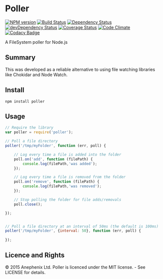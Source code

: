 Poller
======

[![NPM version](https://badge.fury.io/js/poller.svg)](http://badge.fury.io/js/poller)
[![Build Status](https://travis-ci.org/anephenix/poller.svg?branch=master)](https://travis-ci.org/Anephenix/poller)
[![Dependency Status](https://david-dm.org/anephenix/poller.svg)](https://david-dm.org/anephenix/poller)
[![devDependency Status](https://david-dm.org/anephenix/poller/dev-status.svg)](https://david-dm.org/anephenix/poller#info=devDependencies)
[![Coverage Status](https://img.shields.io/coveralls/anephenix/poller.svg)](https://coveralls.io/r/Anephenix/poller?branch=master)
[![Code Climate](https://codeclimate.com/github/Anephenix/poller.svg)](https://codeclimate.com/github/Anephenix/poller)
[![Codacy Badge](https://www.codacy.com/project/badge/30844a27cd944d5c8ed7770a5280ea4f)](https://www.codacy.com/public/Anephenix/poller.git)

A FileSystem poller for Node.js

Summary
---

This was developed as a reliable alternative to using file watching libraries like Chokidar and Node Watch.

Install
---

    npm install poller

Usage
---

```javascript
// Require the library
var poller = require('poller');

// Poll a file directory
poller('/tmp/myFolder', function (err, poll) {

    // Log every time a file is added into the folder
    poll.on('add', function (filePath) {
        console.log(filePath,'was added');
    });

    // Log every time a file is removed from the folder
    poll.on('remove', function (filePath) {
        console.log(filePath,'was removed');
    });

    // Stop polling the folder for file adds/removals
    poll.close();

});


// Poll a file directory at an interval of 50ms (the default is 100ms)
poller('/tmp/myFolder', {interval: 50}, function (err, poll) {
    
});
```

Licence and Rights
---

&copy; 2015 Anephenix Ltd. Poller is licenced under the MIT license. - See LICENSE for details.
